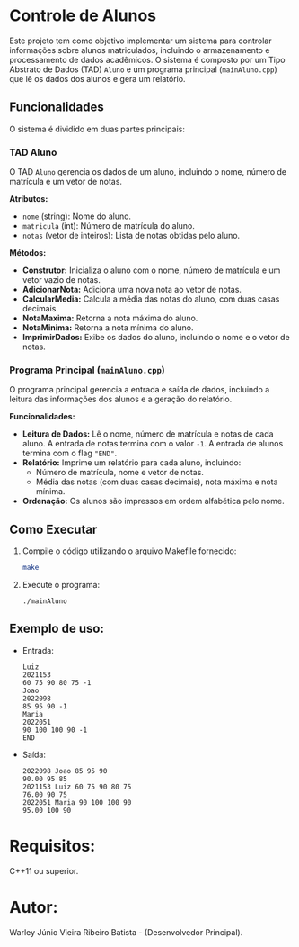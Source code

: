 # Controle de Alunos

Este projeto tem como objetivo implementar um sistema para controlar informações sobre alunos matriculados, incluindo o armazenamento e processamento de dados acadêmicos. O sistema é composto por um Tipo Abstrato de Dados (TAD) `Aluno` e um programa principal (`mainAluno.cpp`) que lê os dados dos alunos e gera um relatório.

## Funcionalidades

O sistema é dividido em duas partes principais:

### TAD Aluno

O TAD `Aluno` gerencia os dados de um aluno, incluindo o nome, número de matrícula e um vetor de notas. 

**Atributos:**
- `nome` (string): Nome do aluno.
- `matricula` (int): Número de matrícula do aluno.
- `notas` (vetor de inteiros): Lista de notas obtidas pelo aluno.

**Métodos:**
- **Construtor:** Inicializa o aluno com o nome, número de matrícula e um vetor vazio de notas.
- **AdicionarNota:** Adiciona uma nova nota ao vetor de notas.
- **CalcularMedia:** Calcula a média das notas do aluno, com duas casas decimais.
- **NotaMaxima:** Retorna a nota máxima do aluno.
- **NotaMinima:** Retorna a nota mínima do aluno.
- **ImprimirDados:** Exibe os dados do aluno, incluindo o nome e o vetor de notas.

### Programa Principal (`mainAluno.cpp`)

O programa principal gerencia a entrada e saída de dados, incluindo a leitura das informações dos alunos e a geração do relatório.

**Funcionalidades:**
- **Leitura de Dados:** Lê o nome, número de matrícula e notas de cada aluno. A entrada de notas termina com o valor `-1`. A entrada de alunos termina com o flag `"END"`.
- **Relatório:** Imprime um relatório para cada aluno, incluindo:
  - Número de matrícula, nome e vetor de notas.
  - Média das notas (com duas casas decimais), nota máxima e nota mínima.
- **Ordenação:** Os alunos são impressos em ordem alfabética pelo nome.


## Como Executar

1. Compile o código utilizando o arquivo Makefile fornecido:
   ```bash
   make

2. Execute o programa:
   ```bash:
   ./mainAluno

## Exemplo de uso:

- Entrada:
  ```bash:
  Luiz
  2021153
  60 75 90 80 75 -1
  Joao
  2022098
  85 95 90 -1
  Maria
  2022051
  90 100 100 90 -1
  END

- Saída:
  ```bash:
  2022098 Joao 85 95 90 
  90.00 95 85
  2021153 Luiz 60 75 90 80 75 
  76.00 90 75
  2022051 Maria 90 100 100 90 
  95.00 100 90

# Requisitos:

C++11 ou superior.

# Autor:

Warley Júnio Vieira Ribeiro Batista - (Desenvolvedor Principal).


